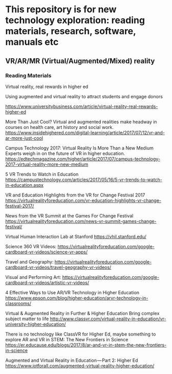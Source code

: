 # This repository is for new technology exploration: reading materials, research, software, manuals etc

## VR/AR/MR (Virtual/Augmented/Mixed) reality

### Reading Materials

Virtual reality, real rewards in higher ed

Using augmented and virtual reality to attract students and engage donors

https://www.universitybusiness.com/article/virtual-reality-real-rewards-higher-ed

More Than Just Cool?
Virtual and augmented realities make headway in courses on health care, art history and social work.
https://www.insidehighered.com/digital-learning/article/2017/07/12/vr-and-ar-more-just-cool

Campus Technology 2017: Virtual Reality Is More Than a New Medium
Experts weigh in on the future of VR in higher education.
https://edtechmagazine.com/higher/article/2017/07/campus-technology-2017-virtual-reality-more-new-medium

5 VR Trends to Watch in Education
https://campustechnology.com/articles/2017/05/16/5-vr-trends-to-watch-in-education.aspx

VR and Education Highlights from the VR for Change Festival 2017
https://virtualrealityforeducation.com/vr-education-highlights-vr-change-festival-2017/

News from the VR Summit at the Games For Change Festival
https://virtualrealityforeducation.com/news-vr-summit-games-change-festival/

Virtual Human Interaction Lab at Stanford
https://vhil.stanford.edu/

Science 360 VR Videos:
https://virtualrealityforeducation.com/google-cardboard-vr-videos/science-vr-apps/

Travel and Geography:
https://virtualrealityforeducation.com/google-cardboard-vr-videos/travel-geography-vr-videos/

Visual and Performing Art:
https://virtualrealityforeducation.com/google-cardboard-vr-videos/artistic-vr-videos/


4 Effective Ways to Use AR/VR Technology in Higher Education
https://www.epson.com/blog/higher-education/arvr-technology-in-classrooms/

Virtual & Augmented Reality in Further & Higher Education
Bring complex subject matter to life
http://www.classvr.com/virtual-reality-in-education/vr-university-higher-education/

There is no technology like ClassVR for Higher Ed, maybe something to explore
AR and VR in STEM: The New Frontiers in Science
https://er.educause.edu/blogs/2017/8/ar-and-vr-in-stem-the-new-frontiers-in-science

Augmented and Virtual Reality in Education — Part 2: Higher Ed
https://www.iotforall.com/augmented-virtual-reality-higher-education/




